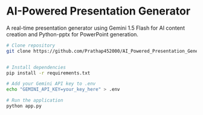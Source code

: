 # AI-Powered Presentation Generator

A real-time presentation generator using Gemini 1.5 Flash for AI content creation and Python-pptx for PowerPoint generation.


```bash
# Clone repository
git clone https://github.com/Prathap452000/AI_Powered_Presentation_Generator.git


# Install dependencies
pip install -r requirements.txt

# Add your Gemini API key to .env
echo "GEMINI_API_KEY=your_key_here" > .env

# Run the application
python app.py
